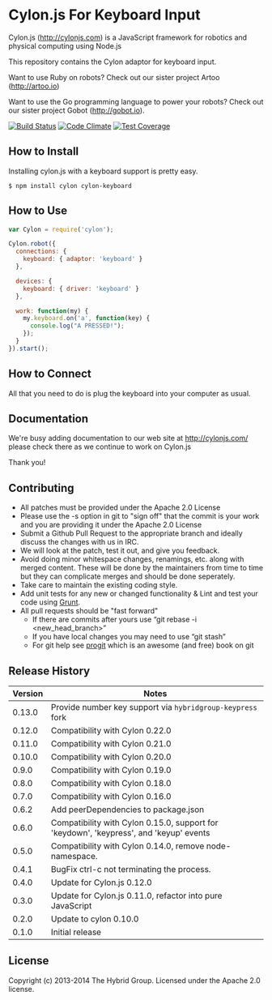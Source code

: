 # Cylon.js For Keyboard Input

Cylon.js (http://cylonjs.com) is a JavaScript framework for robotics and
physical computing using Node.js

This repository contains the Cylon adaptor for keyboard input.

Want to use Ruby on robots? Check out our sister project Artoo (http://artoo.io)

Want to use the Go programming language to power your robots? Check out our
sister project Gobot (http://gobot.io).

[![Build Status](https://secure.travis-ci.org/hybridgroup/cylon-keyboard.png?branch=master)](http://travis-ci.org/hybridgroup/cylon-keyboard) [![Code Climate](https://codeclimate.com/github/hybridgroup/cylon-keyboard/badges/gpa.svg)](https://codeclimate.com/github/hybridgroup/cylon-keyboard) [![Test Coverage](https://codeclimate.com/github/hybridgroup/cylon-keyboard/badges/coverage.svg)](https://codeclimate.com/github/hybridgroup/cylon-keyboard)

## How to Install

Installing cylon.js with a keyboard support is pretty easy.

    $ npm install cylon cylon-keyboard

## How to Use

```javascript
var Cylon = require('cylon');

Cylon.robot({
  connections: {
    keyboard: { adaptor: 'keyboard' }
  },

  devices: {
    keyboard: { driver: 'keyboard' }
  },

  work: function(my) {
    my.keyboard.on('a', function(key) {
      console.log("A PRESSED!");
    });
  }
}).start();
```

## How to Connect

All that you need to do is plug the keyboard into your computer as usual.

## Documentation

We're busy adding documentation to our web site at http://cylonjs.com/ please
check there as we continue to work on Cylon.js

Thank you!

## Contributing

* All patches must be provided under the Apache 2.0 License
* Please use the -s option in git to "sign off" that the commit is your work and
  you are providing it under the Apache 2.0 License
* Submit a Github Pull Request to the appropriate branch and ideally discuss the
  changes with us in IRC.
* We will look at the patch, test it out, and give you feedback.
* Avoid doing minor whitespace changes, renamings, etc. along with merged
  content. These will be done by the maintainers from time to time but they can
complicate merges and should be done seperately.
* Take care to maintain the existing coding style.
* Add unit tests for any new or changed functionality & Lint and test your code
  using [Grunt](http://gruntjs.com/).
* All pull requests should be "fast forward"
  * If there are commits after yours use “git rebase -i <new_head_branch>”
  * If you have local changes you may need to use “git stash”
  * For git help see [progit](http://git-scm.com/book) which is an awesome (and
    free) book on git

## Release History

Version | Notes
------- | -----
0.13.0  | Provide number key support via `hybridgroup-keypress` fork
0.12.0  | Compatibility with Cylon 0.22.0
0.11.0  | Compatibility with Cylon 0.21.0
0.10.0  | Compatibility with Cylon 0.20.0
0.9.0   | Compatibility with Cylon 0.19.0
0.8.0   | Compatibility with Cylon 0.18.0
0.7.0   | Compatibility with Cylon 0.16.0
0.6.2   | Add peerDependencies to package.json
0.6.0   | Compatibility with Cylon 0.15.0, support for 'keydown', 'keypress', and 'keyup' events
0.5.0   | Compatibility with Cylon 0.14.0, remove node-namespace.
0.4.1   | BugFix ctrl-c not terminating the process.
0.4.0   | Update for Cylon.js 0.12.0
0.3.0   | Update for Cylon.js 0.11.0, refactor into pure JavaScript
0.2.0   | Update to cylon 0.10.0
0.1.0   | Initial release

## License

Copyright (c) 2013-2014 The Hybrid Group. Licensed under the Apache 2.0 license.
